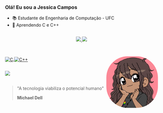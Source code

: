 ### Olá! Eu sou a Jessica Campos 

- 📚 Estudante de Engenharia de Computação - UFC 
- 🌱 Aprendendo C e C++


##

<div align="center">
  <a href="https://github.com/jessic-campos">
  <img height="150em" src="https://github-readme-stats.vercel.app/api?username=jessic-campos&show_icons=true&theme=aura&include_all_commits=true&count_private=true"/>
  <img height="150em" src="https://github-readme-stats.vercel.app/api/top-langs/?username=jessic-campos&layout=compact&langs_count=7&theme=aura"/>
 
</div>

##
  
  <div style="display: inline_block"><br>
        <img align="center" alt="C" height="40" width="50" src="https://cdn.jsdelivr.net/gh/devicons/devicon/icons/c/c-original.svg" />
         <img align="center" alt="C++" height="40" width="50" src="https://cdn.jsdelivr.net/gh/devicons/devicon/icons/cplusplus/cplusplus-original.svg" />
        <img align="right" alt="GIF" height="170" style="border-radius:70px;" src="https://github.com/jessic-campos/jessic-campos/blob/830305c519f0978fe9b15725e33a64163cdd824c/Avatar.gif">

         
  </div>
  
  ## 

  <div>
    <a href="https://www.linkedin.com/in/jessica-campos-a40414255/" target="_blank"><img src="https://img.shields.io/badge/-LinkedIn-%230077B5?style=for-the-badge&logo=linkedin&logoColor=white" target="_blank"></a>   
</div>
  
  ##
 

<blockquote>
  <p>
    "A tecnologia viabiliza o potencial humano"
      </p>
  <p>
    <b>Michael Dell</b>
      </P>
<blockquote>


  
